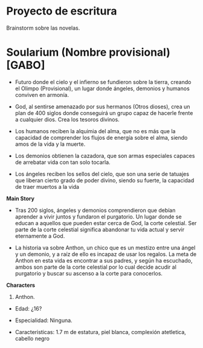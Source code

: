 # Proyecto de escritura
Brainstorm sobre las novelas.

# Soularium (Nombre provisional) [GABO]

+ Futuro donde el cielo y el infierno se fundieron sobre la tierra, creando el Olimpo (Provisional), un lugar donde ángeles, demonios y humanos conviven en armonía. 

+ God, al sentirse amenazado por sus hermanos (Otros dioses), crea un plan de 400 siglos donde conseguirá un grupo capaz de hacerle frente a cualquier dios. Crea los tesoros divinos.

+ Los humanos reciben la alquimia del alma, que no es más que la capacidad de comprender los flujos de energía sobre el alma, siendo amos de la vida y la muerte.

+ Los demonios obtienen la cazadora, que son armas especiales capaces de arrebatar vida con tan solo tocarla.

+ Los ángeles reciben los sellos del cielo, que son una serie de tatuajes que liberan cierto grado de poder divino, siendo su fuerte, la capacidad de traer muertos a la vida

**Main Story**
+ Tras 200 siglos, ángeles y demonios comprendieron que debían aprender a vivir juntos y fundaron el purgatorio. Un lugar donde se educan a aquellos que pueden estar cerca de God, la corte celestial. Ser parte de la corte celestial significa abandonar tu vida actual y servir eternamente a God.

+ La historia va sobre Anthon, un chico que es un mestizo entre una ángel y un demonio, y a raíz de ello es incapaz de usar los regalos. La meta de Anthon en esta vida es encontrar a sus padres, y según ha escuchado, ambos son parte de la corte celestial por lo cual decide acudir al purgatorio y buscar su ascenso a la corte para conocerlos.

**Characters**
1. Anthon. 
 
+ Edad: ¿16?
 
+ Especialidad: Ninguna.
 
+ Caracteristicas: 1.7 m de estatura, piel blanca, complexión atetletica, cabello negro
